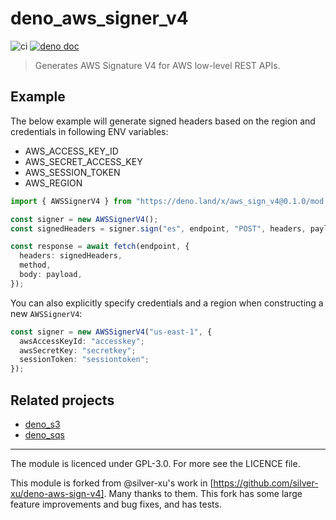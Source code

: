 # deno_aws_signer_v4

![ci](https://github.com/denoland/lucacasonato/deno_aws_sign_v4/ci/badge.svg)
[![deno doc](https://doc.deno.land/badge.svg)](https://doc.deno.land/https/deno.land/x/aws_sign_v4@0.1.0/mod.ts)

> Generates AWS Signature V4 for AWS low-level REST APIs.

## Example

The below example will generate signed headers based on the region and credentials in following ENV variables:

- AWS_ACCESS_KEY_ID
- AWS_SECRET_ACCESS_KEY
- AWS_SESSION_TOKEN
- AWS_REGION

```typescript
import { AWSSignerV4 } from "https://deno.land/x/aws_sign_v4@0.1.0/mod.ts";

const signer = new AWSSignerV4();
const signedHeaders = signer.sign("es", endpoint, "POST", headers, payload);

const response = await fetch(endpoint, {
  headers: signedHeaders,
  method,
  body: payload,
});
```

You can also explicitly specify credentials and a region when constructing a new `AWSSignerV4`:

```typescript
const signer = new AWSSignerV4("us-east-1", {
  awsAccessKeyId: "accesskey";
  awsSecretKey: "secretkey";
  sessionToken: "sessiontoken";
});
```

## Related projects

- [deno_s3](https://deno.land/x/s3)
- [deno_sqs](https://deno.land/x/sqs)

---

The module is licenced under GPL-3.0. For more see the LICENCE file.

This module is forked from @silver-xu's work in [https://github.com/silver-xu/deno-aws-sign-v4]. Many thanks to them. This fork has some large feature improvements and bug fixes, and has tests.
